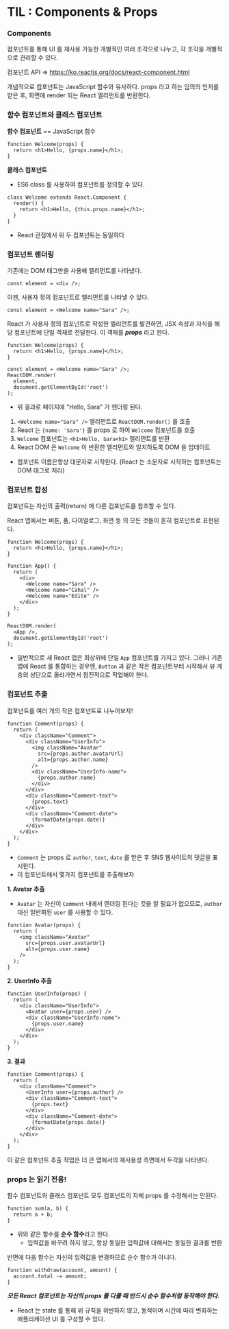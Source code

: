 # TIL : Components & Props

### Components

컴포넌트를 통해 UI 를 재사용 가능한 개별적인 여러 조각으로 나누고, 각 조각을 개별적으로 관리할 수 있다. 

컴포넌트 API => https://ko.reactjs.org/docs/react-component.html

개념적으로 컴포넌트는 JavaScript 함수와 유사하다. props 라고 하는 임의의 인자를 받은 후, 화면에 render 되는 React 엘리먼트를 반환한다. 

### 함수 컴포넌트와 클래스 컴포넌트 

**함수 컴포넌트** == JavaScript 함수 

```react
function Welcome(props) {
  return <h1>Hello, {props.name}</h1>;
}
```

**클래스 컴포넌트**

- ES6 class 를 사용하여 컴포넌트를 정의할 수 있다. 

```react
class Welcome extends React.Component {
  render() {
    return <h1>Hello, {this.props.name}</h1>;
  }
}
```

- React 관점에서 위 두 컴포넌트는 동일하다 

### 컴포넌트 렌더링

기존에는 DOM 태그만을 사용해 엘리먼트를 나타냈다. 

```react
const element = <div />;
```

이젠, 사용자 정의 컴포넌트로 엘리먼트를 나타낼 수 있다. 

```react
const element = <Welcome name="Sara" />;
```

React 가 사용자 정의 컴포넌트로 작성한 엘리먼트를 발견하면, JSX 속성과 자식을 해당 컴포넌트에 단일 객체로 전달한다. 이 객체를 ***props*** 라고 한다.

```react
function Welcome(props) {
  return <h1>Hello, {props.name}</h1>;
}

const element = <Welcome name="Sara" />;
ReactDOM.render(
  element,
  document.getElementById('root')
);
```

- 위 결과로 페이지에 "Hello, Sara" 가 렌더링 된다. 

1. `<Welcome name="Sara" />` 엘리먼트로 `ReactDOM.render()` 를 호출
2. React 는 `{name: 'Sara'}` 를 props 로 하여 `Welcome` 컴포넌트를 호출
3. `Welcome` 컴포넌트는 `<h1>Hello, Sara<h1>` 엘리먼트를 반환
4. React DOM 은 `Welcome` 이 반환한 엘리먼트와 일치하도록 DOM 을 업데이트

- 컴포넌트 이름은항상 대문자로 시작한다. (React 는 소문자로 시작하는 컴포넌트는 DOM 태그로 처리)

### 컴포넌트 합성 

컴포넌트는 자신의 출력(return) 에 다른 컴포넌트를 참조할 수 있다. 

React 앱에서는 버튼, 폼, 다이얼로그, 화면 등 의 모든 것들이 흔히 컴포넌트로 표현된다. 

```react
function Welcome(props) {
  return <h1>Hello, {props.name}</h1>;
}

function App() {
  return (
    <div>
      <Welcome name="Sara" />
      <Welcome name="Cahal" />
      <Welcome name="Edite" />
    </div>
  );
}

ReactDOM.render(
  <App />,
  document.getElementById('root')
);
```

- 일반적으로 새 React 앱은 최상위에 단일 `App` 컴포넌트를 가지고 있다. 그러나 기존 앱에 React 를 통합하는 경우엔, `Button` 과 같은 작은 컴포넌트부터 시작해서 뷰 계층의 상단으로 올라가면서 점진적으로 작업해야 한다. 

### 컴포넌트 추출

컴포넌트를 여러 개의 작은 컴포넌트로 나누어보자!

```react
function Comment(props) {
  return (
    <div className="Comment">
      <div className="UserInfo">
        <img className="Avatar"
          src={props.author.avatarUrl}
          alt={props.author.name}
        />
        <div className="UserInfo-name">
          {props.author.name}
        </div>
      </div>
      <div className="Comment-text">
        {props.text}
      </div>
      <div className="Comment-date">
        {formatDate(props.date)}
      </div>
    </div>
  );
}
```

- `Comment` 는 props 로 `author`, `text`, `date` 를 받은 후 SNS 웹사이트의 댓글을 표시한다. 
- 이 컴포넌트에서 몇가지 컴포넌트를 추출해보자 

**1. Avatar 추출**

- `Avatar` 는 자신이 `Comment` 내에서 렌더링 된다는 것을 알 필요가 없으므로, `author` 대신 일반화된 `user` 를 사용할 수 있다.  

```react
function Avatar(props) {
  return (
    <img className="Avatar"
      src={props.user.avatarUrl}
      alt={props.user.name}
    />
  );
}
```

**2. UserInfo 추출**

```react
function UserInfo(props) {
  return (
    <div className="UserInfo">
      <Avatar user={props.user} />
      <div className="UserInfo-name">
        {props.user.name}
      </div>
    </div>
  );
}
```

**3. 결과**

```react
function Comment(props) {
  return (
    <div className="Comment">
      <UserInfo user={props.author} />
      <div className="Comment-text">
        {props.text}
      </div>
      <div className="Comment-date">
        {formatDate(props.date)}
      </div>
    </div>
  );
}
```

이 같은 컴포넌트 추출 작업은 더 큰 앱에서의 재사용성 측면에서 두각을 나타낸다. 

### props 는 읽기 전용!

함수 컴포넌트와 클래스 컴포넌트 모두 컴포넌트의 자체 props 를 수정해서는 안된다. 

```react
function sum(a, b) {
  return a + b;
}
```

- 위와 같은 함수를 **순수 함수**라고 한다. 
  - 입력값을 바꾸려 하지 않고, 항상 동일한 입력값에 대해서는 동일한 결과를 반환

반면에 다음 함수는 자신의 입력값을 변경하므로 순수 함수가 아니다. 

```react
function withdraw(account, amount) {
  account.total -= amount;
}
```

***모든 React 컴포넌트는 자신의 props 를 다룰 때 반드시 순수 함수처럼 동작해야 한다.***

- React 는 state 를 통해 위 규칙을 위반하지 않고, 동적이며 시간에 따라 변화하는 애플리케이션 UI 를 구성할 수 있다. 



















